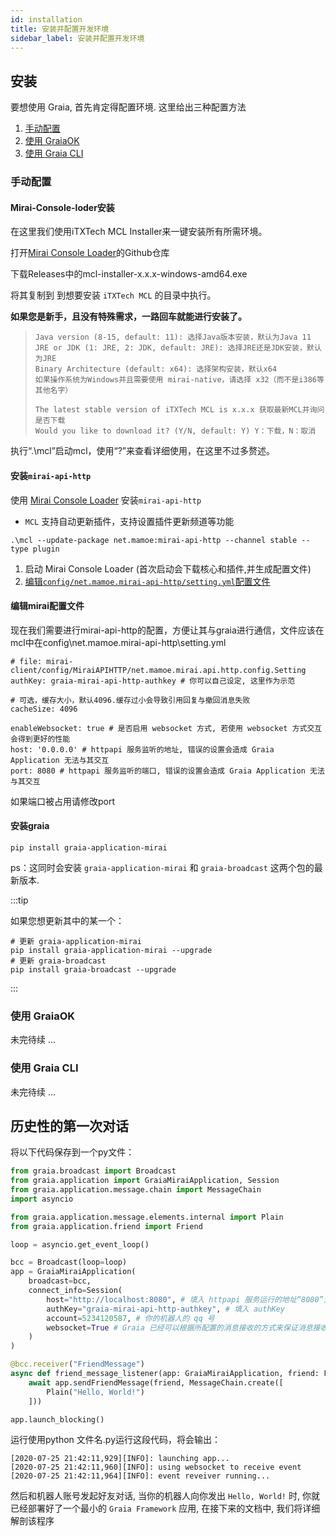 ```yaml
---
id: installation
title: 安装并配置开发环境
sidebar_label: 安装并配置开发环境
---
```


## 安装

要想使用 Graia, 首先肯定得配置环境. 这里给出三种配置方法

1. [手动配置](#手动配置)
2. [使用 GraiaOK](#使用-graiaok)
3. [使用 Graia CLI](#使用-graia-cli)


### 手动配置

#### Mirai-Console-loder安装
在这里我们使用iTXTech MCL Installer来一键安装所有所需环境。

打开[Mirai Console Loader](https://github.com/iTXTech/mcl-installer)的Github仓库

下载Releases中的mcl-installer-x.x.x-windows-amd64.exe

将其复制到 到想要安装 `iTXTech MCL` 的目录中执行。

**如果您是新手，且没有特殊需求，一路回车就能进行安装了。**

> ```
> Java version (8-15, default: 11): 选择Java版本安装，默认为Java 11
> JRE or JDK (1: JRE, 2: JDK, default: JRE): 选择JRE还是JDK安装，默认为JRE
> Binary Architecture (default: x64): 选择架构安装，默认x64
> 如果操作系统为Windows并且需要使用 mirai-native，请选择 x32（而不是i386等其他名字）
> 
> The latest stable version of iTXTech MCL is x.x.x 获取最新MCL并询问是否下载
> Would you like to download it? (Y/N, default: Y) Y：下载，N：取消
> ```

执行“.\mcl”启动mcl，使用“?”来查看详细使用，在这里不过多赘述。

#### 安装`mirai-api-http`

使用 [Mirai Console Loader](https://github.com/iTXTech/mirai-console-loader) 安装`mirai-api-http`

- `MCL` 支持自动更新插件，支持设置插件更新频道等功能

```
.\mcl --update-package net.mamoe:mirai-api-http --channel stable --type plugin
```
1. 启动 Mirai Console Loader (首次启动会下载核心和插件,并生成配置文件)
2. [编辑`config/net.mamoe.mirai-api-http/setting.yml`配置文件](#编辑mirai配置文件)

#### 编辑mirai配置文件

现在我们需要进行mirai-api-http的配置，方便让其与graia进行通信，文件应该在mcl中在config\net.mamoe.mirai-api-http\setting.yml

```
# file: mirai-client/config/MiraiAPIHTTP/net.mamoe.mirai.api.http.config.Setting
authKey: graia-mirai-api-http-authkey # 你可以自己设定, 这里作为示范

# 可选，缓存大小，默认4096.缓存过小会导致引用回复与撤回消息失败
cacheSize: 4096

enableWebsocket: true # 是否启用 websocket 方式, 若使用 websocket 方式交互会得到更好的性能
host: '0.0.0.0' # httpapi 服务监听的地址, 错误的设置会造成 Graia Application 无法与其交互
port: 8080 # httpapi 服务监听的端口, 错误的设置会造成 Graia Application 无法与其交互
```

如果端口被占用请修改port

#### 安装graia

```
pip install graia-application-mirai
```

ps：这同时会安装 `graia-application-mirai` 和 `graia-broadcast` 这两个包的最新版本.

:::tip

如果您想更新其中的某一个：

```
# 更新 graia-application-mirai
pip install graia-application-mirai --upgrade
# 更新 graia-broadcast
pip install graia-broadcast --upgrade
```

:::

### 使用 GraiaOK

未完待续 ...

### 使用 Graia CLI

未完待续 ...

## 历史性的第一次对话

将以下代码保存到一个py文件：

```python
from graia.broadcast import Broadcast
from graia.application import GraiaMiraiApplication, Session
from graia.application.message.chain import MessageChain
import asyncio

from graia.application.message.elements.internal import Plain
from graia.application.friend import Friend

loop = asyncio.get_event_loop()

bcc = Broadcast(loop=loop)
app = GraiaMiraiApplication(
    broadcast=bcc,
    connect_info=Session(
        host="http://localhost:8080", # 填入 httpapi 服务运行的地址“8080”为您所写的port
        authKey="graia-mirai-api-http-authkey", # 填入 authKey
        account=5234120587, # 你的机器人的 qq 号
        websocket=True # Graia 已经可以根据所配置的消息接收的方式来保证消息接收部分的正常运作.
    )
)

@bcc.receiver("FriendMessage")
async def friend_message_listener(app: GraiaMiraiApplication, friend: Friend):
    await app.sendFriendMessage(friend, MessageChain.create([
        Plain("Hello, World!")
    ]))

app.launch_blocking()
```

运行使用python 文件名.py运行这段代码，将会输出：

```
[2020-07-25 21:42:11,929][INFO]: launching app...
[2020-07-25 21:42:11,960][INFO]: using websocket to receive event
[2020-07-25 21:42:11,964][INFO]: event reveiver running...
```

然后和机器人账号发起好友对话, 当你的机器人向你发出 `Hello, World!` 时, 你就已经部署好了一个最小的 `Graia Framework` 应用, 在接下来的文档中, 我们将详细解剖该程序
